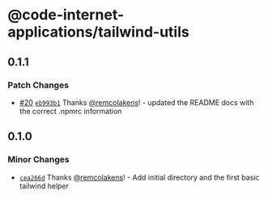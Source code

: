 # @code-internet-applications/tailwind-utils

## 0.1.1

### Patch Changes

- [#20](https://github.com/code-internet-applications/cbt-hydrogen/pull/20)
  [`eb993b1`](https://github.com/code-internet-applications/cbt-hydrogen/commit/eb993b116ef734fed100fcce9094eb9d7965d528)
  Thanks [@remcolakens](https://github.com/remcolakens)! - updated the README
  docs with the correct .npmrc information

## 0.1.0

### Minor Changes

- [`cea266d`](https://github.com/code-internet-applications/cbt-hydrogen/commit/cea266d08918451795282bee08933204430457b5)
  Thanks [@remcolakens](https://github.com/remcolakens)! - Add initial directory
  and the first basic tailwind helper
